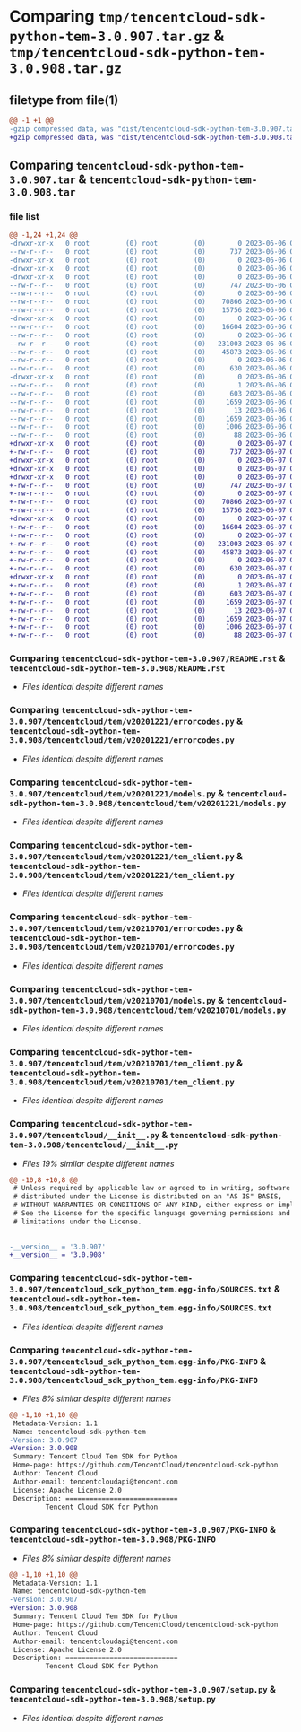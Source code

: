 # Comparing `tmp/tencentcloud-sdk-python-tem-3.0.907.tar.gz` & `tmp/tencentcloud-sdk-python-tem-3.0.908.tar.gz`

## filetype from file(1)

```diff
@@ -1 +1 @@
-gzip compressed data, was "dist/tencentcloud-sdk-python-tem-3.0.907.tar", last modified: Tue Jun  6 02:36:37 2023, max compression
+gzip compressed data, was "dist/tencentcloud-sdk-python-tem-3.0.908.tar", last modified: Wed Jun  7 00:33:48 2023, max compression
```

## Comparing `tencentcloud-sdk-python-tem-3.0.907.tar` & `tencentcloud-sdk-python-tem-3.0.908.tar`

### file list

```diff
@@ -1,24 +1,24 @@
-drwxr-xr-x   0 root         (0) root         (0)        0 2023-06-06 02:36:37.000000 tencentcloud-sdk-python-tem-3.0.907/
--rw-r--r--   0 root         (0) root         (0)      737 2023-06-06 02:36:37.000000 tencentcloud-sdk-python-tem-3.0.907/README.rst
-drwxr-xr-x   0 root         (0) root         (0)        0 2023-06-06 02:36:37.000000 tencentcloud-sdk-python-tem-3.0.907/tencentcloud/
-drwxr-xr-x   0 root         (0) root         (0)        0 2023-06-06 02:36:37.000000 tencentcloud-sdk-python-tem-3.0.907/tencentcloud/tem/
-drwxr-xr-x   0 root         (0) root         (0)        0 2023-06-06 02:36:37.000000 tencentcloud-sdk-python-tem-3.0.907/tencentcloud/tem/v20201221/
--rw-r--r--   0 root         (0) root         (0)      747 2023-06-06 02:36:37.000000 tencentcloud-sdk-python-tem-3.0.907/tencentcloud/tem/v20201221/errorcodes.py
--rw-r--r--   0 root         (0) root         (0)        0 2023-06-06 02:36:37.000000 tencentcloud-sdk-python-tem-3.0.907/tencentcloud/tem/v20201221/__init__.py
--rw-r--r--   0 root         (0) root         (0)    70866 2023-06-06 02:36:37.000000 tencentcloud-sdk-python-tem-3.0.907/tencentcloud/tem/v20201221/models.py
--rw-r--r--   0 root         (0) root         (0)    15756 2023-06-06 02:36:37.000000 tencentcloud-sdk-python-tem-3.0.907/tencentcloud/tem/v20201221/tem_client.py
-drwxr-xr-x   0 root         (0) root         (0)        0 2023-06-06 02:36:37.000000 tencentcloud-sdk-python-tem-3.0.907/tencentcloud/tem/v20210701/
--rw-r--r--   0 root         (0) root         (0)    16604 2023-06-06 02:36:37.000000 tencentcloud-sdk-python-tem-3.0.907/tencentcloud/tem/v20210701/errorcodes.py
--rw-r--r--   0 root         (0) root         (0)        0 2023-06-06 02:36:37.000000 tencentcloud-sdk-python-tem-3.0.907/tencentcloud/tem/v20210701/__init__.py
--rw-r--r--   0 root         (0) root         (0)   231003 2023-06-06 02:36:37.000000 tencentcloud-sdk-python-tem-3.0.907/tencentcloud/tem/v20210701/models.py
--rw-r--r--   0 root         (0) root         (0)    45873 2023-06-06 02:36:37.000000 tencentcloud-sdk-python-tem-3.0.907/tencentcloud/tem/v20210701/tem_client.py
--rw-r--r--   0 root         (0) root         (0)        0 2023-06-06 02:36:37.000000 tencentcloud-sdk-python-tem-3.0.907/tencentcloud/tem/__init__.py
--rw-r--r--   0 root         (0) root         (0)      630 2023-06-06 02:36:37.000000 tencentcloud-sdk-python-tem-3.0.907/tencentcloud/__init__.py
-drwxr-xr-x   0 root         (0) root         (0)        0 2023-06-06 02:36:37.000000 tencentcloud-sdk-python-tem-3.0.907/tencentcloud_sdk_python_tem.egg-info/
--rw-r--r--   0 root         (0) root         (0)        1 2023-06-06 02:36:37.000000 tencentcloud-sdk-python-tem-3.0.907/tencentcloud_sdk_python_tem.egg-info/dependency_links.txt
--rw-r--r--   0 root         (0) root         (0)      603 2023-06-06 02:36:37.000000 tencentcloud-sdk-python-tem-3.0.907/tencentcloud_sdk_python_tem.egg-info/SOURCES.txt
--rw-r--r--   0 root         (0) root         (0)     1659 2023-06-06 02:36:37.000000 tencentcloud-sdk-python-tem-3.0.907/tencentcloud_sdk_python_tem.egg-info/PKG-INFO
--rw-r--r--   0 root         (0) root         (0)       13 2023-06-06 02:36:37.000000 tencentcloud-sdk-python-tem-3.0.907/tencentcloud_sdk_python_tem.egg-info/top_level.txt
--rw-r--r--   0 root         (0) root         (0)     1659 2023-06-06 02:36:37.000000 tencentcloud-sdk-python-tem-3.0.907/PKG-INFO
--rw-r--r--   0 root         (0) root         (0)     1006 2023-06-06 02:36:37.000000 tencentcloud-sdk-python-tem-3.0.907/setup.py
--rw-r--r--   0 root         (0) root         (0)       88 2023-06-06 02:36:37.000000 tencentcloud-sdk-python-tem-3.0.907/setup.cfg
+drwxr-xr-x   0 root         (0) root         (0)        0 2023-06-07 00:33:48.000000 tencentcloud-sdk-python-tem-3.0.908/
+-rw-r--r--   0 root         (0) root         (0)      737 2023-06-07 00:33:48.000000 tencentcloud-sdk-python-tem-3.0.908/README.rst
+drwxr-xr-x   0 root         (0) root         (0)        0 2023-06-07 00:33:48.000000 tencentcloud-sdk-python-tem-3.0.908/tencentcloud/
+drwxr-xr-x   0 root         (0) root         (0)        0 2023-06-07 00:33:48.000000 tencentcloud-sdk-python-tem-3.0.908/tencentcloud/tem/
+drwxr-xr-x   0 root         (0) root         (0)        0 2023-06-07 00:33:48.000000 tencentcloud-sdk-python-tem-3.0.908/tencentcloud/tem/v20201221/
+-rw-r--r--   0 root         (0) root         (0)      747 2023-06-07 00:33:48.000000 tencentcloud-sdk-python-tem-3.0.908/tencentcloud/tem/v20201221/errorcodes.py
+-rw-r--r--   0 root         (0) root         (0)        0 2023-06-07 00:33:48.000000 tencentcloud-sdk-python-tem-3.0.908/tencentcloud/tem/v20201221/__init__.py
+-rw-r--r--   0 root         (0) root         (0)    70866 2023-06-07 00:33:48.000000 tencentcloud-sdk-python-tem-3.0.908/tencentcloud/tem/v20201221/models.py
+-rw-r--r--   0 root         (0) root         (0)    15756 2023-06-07 00:33:48.000000 tencentcloud-sdk-python-tem-3.0.908/tencentcloud/tem/v20201221/tem_client.py
+drwxr-xr-x   0 root         (0) root         (0)        0 2023-06-07 00:33:48.000000 tencentcloud-sdk-python-tem-3.0.908/tencentcloud/tem/v20210701/
+-rw-r--r--   0 root         (0) root         (0)    16604 2023-06-07 00:33:48.000000 tencentcloud-sdk-python-tem-3.0.908/tencentcloud/tem/v20210701/errorcodes.py
+-rw-r--r--   0 root         (0) root         (0)        0 2023-06-07 00:33:48.000000 tencentcloud-sdk-python-tem-3.0.908/tencentcloud/tem/v20210701/__init__.py
+-rw-r--r--   0 root         (0) root         (0)   231003 2023-06-07 00:33:48.000000 tencentcloud-sdk-python-tem-3.0.908/tencentcloud/tem/v20210701/models.py
+-rw-r--r--   0 root         (0) root         (0)    45873 2023-06-07 00:33:48.000000 tencentcloud-sdk-python-tem-3.0.908/tencentcloud/tem/v20210701/tem_client.py
+-rw-r--r--   0 root         (0) root         (0)        0 2023-06-07 00:33:48.000000 tencentcloud-sdk-python-tem-3.0.908/tencentcloud/tem/__init__.py
+-rw-r--r--   0 root         (0) root         (0)      630 2023-06-07 00:33:48.000000 tencentcloud-sdk-python-tem-3.0.908/tencentcloud/__init__.py
+drwxr-xr-x   0 root         (0) root         (0)        0 2023-06-07 00:33:48.000000 tencentcloud-sdk-python-tem-3.0.908/tencentcloud_sdk_python_tem.egg-info/
+-rw-r--r--   0 root         (0) root         (0)        1 2023-06-07 00:33:48.000000 tencentcloud-sdk-python-tem-3.0.908/tencentcloud_sdk_python_tem.egg-info/dependency_links.txt
+-rw-r--r--   0 root         (0) root         (0)      603 2023-06-07 00:33:48.000000 tencentcloud-sdk-python-tem-3.0.908/tencentcloud_sdk_python_tem.egg-info/SOURCES.txt
+-rw-r--r--   0 root         (0) root         (0)     1659 2023-06-07 00:33:48.000000 tencentcloud-sdk-python-tem-3.0.908/tencentcloud_sdk_python_tem.egg-info/PKG-INFO
+-rw-r--r--   0 root         (0) root         (0)       13 2023-06-07 00:33:48.000000 tencentcloud-sdk-python-tem-3.0.908/tencentcloud_sdk_python_tem.egg-info/top_level.txt
+-rw-r--r--   0 root         (0) root         (0)     1659 2023-06-07 00:33:48.000000 tencentcloud-sdk-python-tem-3.0.908/PKG-INFO
+-rw-r--r--   0 root         (0) root         (0)     1006 2023-06-07 00:33:48.000000 tencentcloud-sdk-python-tem-3.0.908/setup.py
+-rw-r--r--   0 root         (0) root         (0)       88 2023-06-07 00:33:48.000000 tencentcloud-sdk-python-tem-3.0.908/setup.cfg
```

### Comparing `tencentcloud-sdk-python-tem-3.0.907/README.rst` & `tencentcloud-sdk-python-tem-3.0.908/README.rst`

 * *Files identical despite different names*

### Comparing `tencentcloud-sdk-python-tem-3.0.907/tencentcloud/tem/v20201221/errorcodes.py` & `tencentcloud-sdk-python-tem-3.0.908/tencentcloud/tem/v20201221/errorcodes.py`

 * *Files identical despite different names*

### Comparing `tencentcloud-sdk-python-tem-3.0.907/tencentcloud/tem/v20201221/models.py` & `tencentcloud-sdk-python-tem-3.0.908/tencentcloud/tem/v20201221/models.py`

 * *Files identical despite different names*

### Comparing `tencentcloud-sdk-python-tem-3.0.907/tencentcloud/tem/v20201221/tem_client.py` & `tencentcloud-sdk-python-tem-3.0.908/tencentcloud/tem/v20201221/tem_client.py`

 * *Files identical despite different names*

### Comparing `tencentcloud-sdk-python-tem-3.0.907/tencentcloud/tem/v20210701/errorcodes.py` & `tencentcloud-sdk-python-tem-3.0.908/tencentcloud/tem/v20210701/errorcodes.py`

 * *Files identical despite different names*

### Comparing `tencentcloud-sdk-python-tem-3.0.907/tencentcloud/tem/v20210701/models.py` & `tencentcloud-sdk-python-tem-3.0.908/tencentcloud/tem/v20210701/models.py`

 * *Files identical despite different names*

### Comparing `tencentcloud-sdk-python-tem-3.0.907/tencentcloud/tem/v20210701/tem_client.py` & `tencentcloud-sdk-python-tem-3.0.908/tencentcloud/tem/v20210701/tem_client.py`

 * *Files identical despite different names*

### Comparing `tencentcloud-sdk-python-tem-3.0.907/tencentcloud/__init__.py` & `tencentcloud-sdk-python-tem-3.0.908/tencentcloud/__init__.py`

 * *Files 19% similar despite different names*

```diff
@@ -10,8 +10,8 @@
 # Unless required by applicable law or agreed to in writing, software
 # distributed under the License is distributed on an "AS IS" BASIS,
 # WITHOUT WARRANTIES OR CONDITIONS OF ANY KIND, either express or implied.
 # See the License for the specific language governing permissions and
 # limitations under the License.
 
 
-__version__ = '3.0.907'
+__version__ = '3.0.908'
```

### Comparing `tencentcloud-sdk-python-tem-3.0.907/tencentcloud_sdk_python_tem.egg-info/SOURCES.txt` & `tencentcloud-sdk-python-tem-3.0.908/tencentcloud_sdk_python_tem.egg-info/SOURCES.txt`

 * *Files identical despite different names*

### Comparing `tencentcloud-sdk-python-tem-3.0.907/tencentcloud_sdk_python_tem.egg-info/PKG-INFO` & `tencentcloud-sdk-python-tem-3.0.908/tencentcloud_sdk_python_tem.egg-info/PKG-INFO`

 * *Files 8% similar despite different names*

```diff
@@ -1,10 +1,10 @@
 Metadata-Version: 1.1
 Name: tencentcloud-sdk-python-tem
-Version: 3.0.907
+Version: 3.0.908
 Summary: Tencent Cloud Tem SDK for Python
 Home-page: https://github.com/TencentCloud/tencentcloud-sdk-python
 Author: Tencent Cloud
 Author-email: tencentcloudapi@tencent.com
 License: Apache License 2.0
 Description: ============================
         Tencent Cloud SDK for Python
```

### Comparing `tencentcloud-sdk-python-tem-3.0.907/PKG-INFO` & `tencentcloud-sdk-python-tem-3.0.908/PKG-INFO`

 * *Files 8% similar despite different names*

```diff
@@ -1,10 +1,10 @@
 Metadata-Version: 1.1
 Name: tencentcloud-sdk-python-tem
-Version: 3.0.907
+Version: 3.0.908
 Summary: Tencent Cloud Tem SDK for Python
 Home-page: https://github.com/TencentCloud/tencentcloud-sdk-python
 Author: Tencent Cloud
 Author-email: tencentcloudapi@tencent.com
 License: Apache License 2.0
 Description: ============================
         Tencent Cloud SDK for Python
```

### Comparing `tencentcloud-sdk-python-tem-3.0.907/setup.py` & `tencentcloud-sdk-python-tem-3.0.908/setup.py`

 * *Files identical despite different names*

